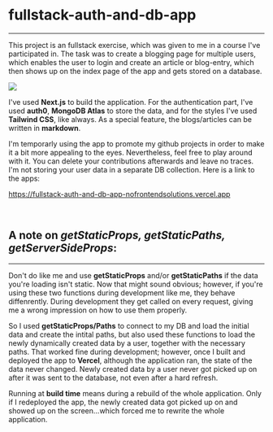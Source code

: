 # fullstack-auth-and-db-app

---

This project is an fullstack exercise, which was given to me in a course I've participated in. The task was to create a blogging page for multiple users, which enables the user to login and create an article or blog-entry, which then shows up on the index page of the app and gets stored on a database.

![](https://www.dropbox.com/s/zt7rg27knn9koeq/blogger-app.png?raw=1)

I've used **Next.js** to build the application. For the authentication part, I've used **auth0**, **MongoDB Atlas** to store the data, and for the styles I've used **Tailwind CSS**, like always. As a special feature, the blogs/articles can be written in **markdown**. 

I'm temporarly using the app to promote my github projects in order to make it a bit more appealing to the eyes. Nevertheless, feel free to play around with it. You can delete your contributions afterwards and leave no traces. I'm not storing your user data in a separate DB collection. Here is a link to the apps:

https://fullstack-auth-and-db-app-nofrontendsolutions.vercel.app

<br>

## A note on *_getStaticProps_, _getStaticPaths_, _getServerSideProps_*:
---

Don't do like me and use **getStaticProps** and/or **getStaticPaths** if the data you're loading isn't static. Now that might sound obvious; however, if you're using these two functions during development like me, they behave diffenrently. During development they get called on every request, giving me a wrong impression on how to use them properly. 

So I used **getStaticProps/Paths** to connect to my DB and load the initial data and create the intital paths, but also used these functions to load the newly dynamically created data by a user, together with the necessary paths. 
That worked fine during development; however, once I built and deployed the app to **Vercel**, although the application ran, the state of the data never changed. Newly created data by a user never got picked up on after it was sent to the database, not even after a hard refresh.

Running at **build time** means during a rebuild of the whole application. Only if I redeployed the app, the newly created data got picked up on and showed up on the screen...which forced me to rewrite the whole application.